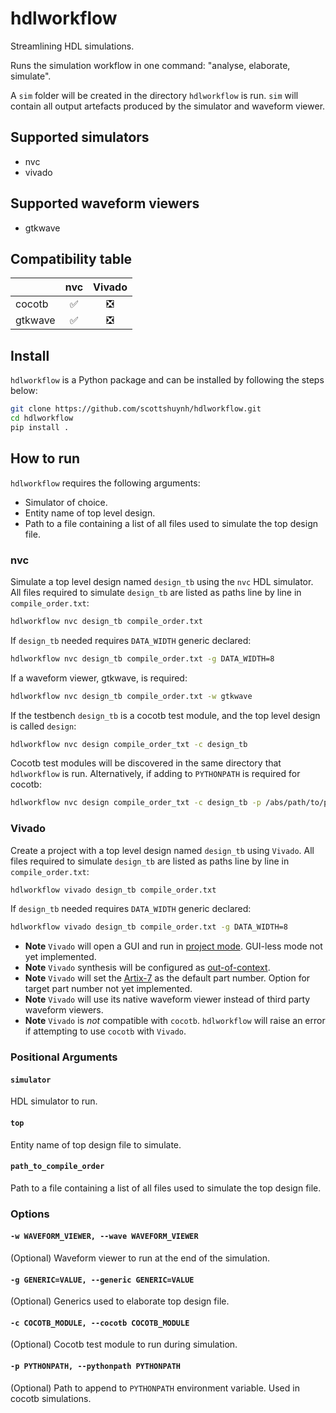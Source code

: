 # hdlworkflow
Streamlining HDL simulations.

Runs the simulation workflow in one command: "analyse, elaborate, simulate".

A `sim` folder will be created in the directory `hdlworkflow` is run. `sim` will contain all output artefacts produced by the simulator and waveform viewer.

## Supported simulators
+ nvc
+ vivado

## Supported waveform viewers
+ gtkwave

## Compatibility table
|     | nvc | Vivado |  
| --- | :---: | :---: |
| cocotb | :white_check_mark: | :negative_squared_cross_mark: |
| gtkwave | :white_check_mark: | :negative_squared_cross_mark: |

## Install
`hdlworkflow` is a Python package and can be installed by following the steps below:
```sh
git clone https://github.com/scottshuynh/hdlworkflow.git
cd hdlworkflow
pip install .
```
## How to run
`hdlworkflow` requires the following arguments:
+ Simulator of choice.
+ Entity name of top level design.
+ Path to a file containing a list of all files used to simulate the top design file.

### nvc
Simulate a top level design named `design_tb` using the `nvc` HDL simulator. All files required to simulate `design_tb` are listed as paths line by line in `compile_order.txt`:
```sh
hdlworkflow nvc design_tb compile_order.txt
```

If `design_tb` needed requires `DATA_WIDTH` generic declared:
```sh
hdlworkflow nvc design_tb compile_order.txt -g DATA_WIDTH=8
```

If a waveform viewer, gtkwave, is required:
```sh
hdlworkflow nvc design_tb compile_order.txt -w gtkwave
```

If the testbench `design_tb` is a cocotb test module, and the top level design is called `design`:
```sh
hdlworkflow nvc design compile_order_txt -c design_tb
```

Cocotb test modules will be discovered in the same directory that `hdlworkflow` is run.
Alternatively, if adding to `PYTHONPATH` is required for cocotb:
```sh
hdlworkflow nvc design compile_order_txt -c design_tb -p /abs/path/to/python/module -p relative/path/to/python/module
```

### Vivado
Create a project with a top level design named `design_tb` using `Vivado`. All files required to simulate `design_tb` are listed as paths line by line in `compile_order.txt`:
```sh
hdlworkflow vivado design_tb compile_order.txt
```

If `design_tb` needed requires `DATA_WIDTH` generic declared:
```sh
hdlworkflow vivado design_tb compile_order.txt -g DATA_WIDTH=8
```
+ **Note** `Vivado` will open a GUI and run in [project mode](https://docs.amd.com/r/en-US/ug892-vivado-design-flows-overview/Project-Mode). GUI-less mode not yet implemented.
+ **Note** `Vivado` synthesis will be configured as [out-of-context](https://docs.amd.com/r/en-US/ug949-vivado-design-methodology/Out-of-Context-Synthesis).
+ **Note** `Vivado` will set the [Artix-7](https://www.amd.com/en/products/adaptive-socs-and-fpgas/fpga/artix-7.html) as the default part number. Option for target part number not yet implemented.
+ **Note** `Vivado` will use its native waveform viewer instead of third party waveform viewers. 
+ **Note** `Vivado` is *not* compatible with `cocotb`. `hdlworkflow` will raise an error if attempting to use `cocotb` with `Vivado`.

### Positional Arguments
#### `simulator`
HDL simulator to run.

#### `top`
Entity name of top design file to simulate.

#### `path_to_compile_order`
Path to a file containing a list of all files used to simulate the top design file.

### Options
#### `-w WAVEFORM_VIEWER, --wave WAVEFORM_VIEWER`
(Optional) Waveform viewer to run at the end of the simulation.

#### `-g GENERIC=VALUE, --generic GENERIC=VALUE`
(Optional) Generics used to elaborate top design file.

#### `-c COCOTB_MODULE, --cocotb COCOTB_MODULE`
(Optional) Cocotb test module to run during simulation.

#### `-p PYTHONPATH, --pythonpath PYTHONPATH`
(Optional) Path to append to `PYTHONPATH` environment variable. Used in cocotb simulations.